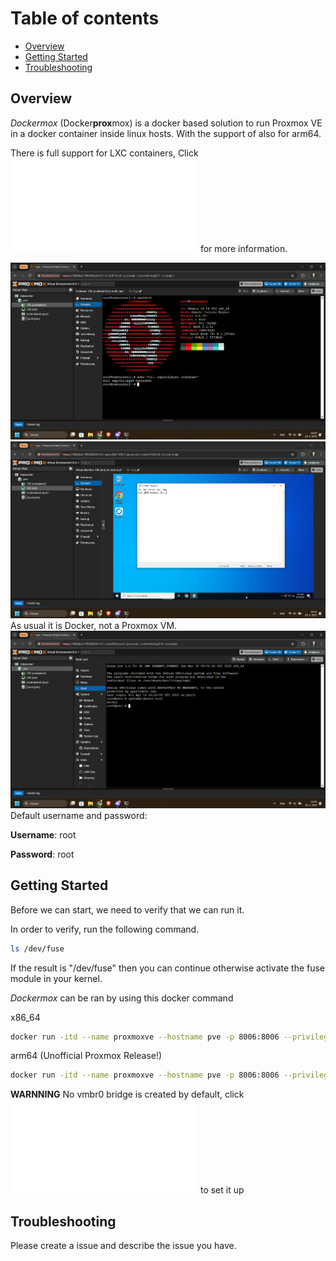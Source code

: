 # Table of contents
- [Overview](#overview)
- [Getting Started](#getting-started)
- [Troubleshooting](#troubleshooting)

## Overview
*Dockermox* (Docker**prox**mox) is a docker based solution to run Proxmox VE in a docker container inside linux hosts. With the support of also for arm64.


There is full support for LXC containers, Click ![here](./lxc/main.md) for more information.

![Screenshot of dockermox](./showcase_container_1.png)
![Screenshot of dockermox](./showcase_vm_1.png)
As usual it is Docker, not a Proxmox VM.
![Screenshot of dockermox](./showcase.png)
Default username and password:

**Username**: root 

**Password**: root

## Getting Started
Before we can start, we need to verify that we can run it.

In order to verify, run the following command.

```bash
ls /dev/fuse
```

If the result is "/dev/fuse" then you can continue otherwise activate the fuse module in your kernel.


*Dockermox* can be ran by using this docker command

x86_64
```bash
docker run -itd --name proxmoxve --hostname pve -p 8006:8006 --privileged rtedpro/proxmox:8.4.x
```

arm64 (Unofficial Proxmox Release!)
```bash
docker run -itd --name proxmoxve --hostname pve -p 8006:8006 --privileged rtedpro/proxmox:8.4.1-arm64
```

**WARNNING** No vmbr0 bridge is created by default, click ![here](./vmbr0/README.md) to set it up

## Troubleshooting
Please create a issue and describe the issue you have.
